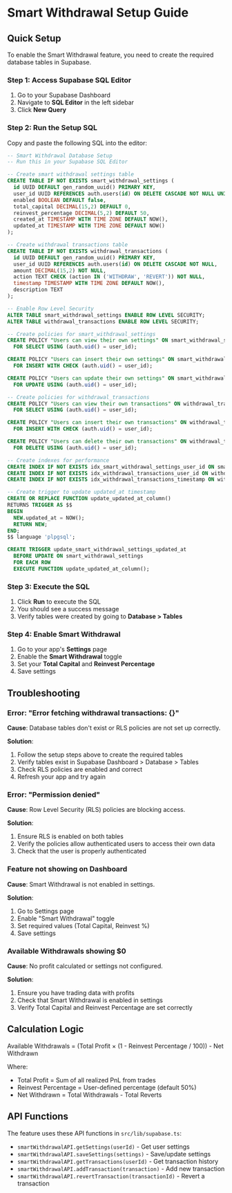 # Smart Withdrawal Setup Guide

## Quick Setup

To enable the Smart Withdrawal feature, you need to create the required database tables in Supabase.

### Step 1: Access Supabase SQL Editor
1. Go to your Supabase Dashboard
2. Navigate to **SQL Editor** in the left sidebar
3. Click **New Query**

### Step 2: Run the Setup SQL
Copy and paste the following SQL into the editor:

```sql
-- Smart Withdrawal Database Setup
-- Run this in your Supabase SQL Editor

-- Create smart withdrawal settings table
CREATE TABLE IF NOT EXISTS smart_withdrawal_settings (
  id UUID DEFAULT gen_random_uuid() PRIMARY KEY,
  user_id UUID REFERENCES auth.users(id) ON DELETE CASCADE NOT NULL UNIQUE,
  enabled BOOLEAN DEFAULT false,
  total_capital DECIMAL(15,2) DEFAULT 0,
  reinvest_percentage DECIMAL(5,2) DEFAULT 50,
  created_at TIMESTAMP WITH TIME ZONE DEFAULT NOW(),
  updated_at TIMESTAMP WITH TIME ZONE DEFAULT NOW()
);

-- Create withdrawal transactions table
CREATE TABLE IF NOT EXISTS withdrawal_transactions (
  id UUID DEFAULT gen_random_uuid() PRIMARY KEY,
  user_id UUID REFERENCES auth.users(id) ON DELETE CASCADE NOT NULL,
  amount DECIMAL(15,2) NOT NULL,
  action TEXT CHECK (action IN ('WITHDRAW', 'REVERT')) NOT NULL,
  timestamp TIMESTAMP WITH TIME ZONE DEFAULT NOW(),
  description TEXT
);

-- Enable Row Level Security
ALTER TABLE smart_withdrawal_settings ENABLE ROW LEVEL SECURITY;
ALTER TABLE withdrawal_transactions ENABLE ROW LEVEL SECURITY;

-- Create policies for smart_withdrawal_settings
CREATE POLICY "Users can view their own settings" ON smart_withdrawal_settings
  FOR SELECT USING (auth.uid() = user_id);

CREATE POLICY "Users can insert their own settings" ON smart_withdrawal_settings
  FOR INSERT WITH CHECK (auth.uid() = user_id);

CREATE POLICY "Users can update their own settings" ON smart_withdrawal_settings
  FOR UPDATE USING (auth.uid() = user_id);

-- Create policies for withdrawal_transactions
CREATE POLICY "Users can view their own transactions" ON withdrawal_transactions
  FOR SELECT USING (auth.uid() = user_id);

CREATE POLICY "Users can insert their own transactions" ON withdrawal_transactions
  FOR INSERT WITH CHECK (auth.uid() = user_id);

CREATE POLICY "Users can delete their own transactions" ON withdrawal_transactions
  FOR DELETE USING (auth.uid() = user_id);

-- Create indexes for performance
CREATE INDEX IF NOT EXISTS idx_smart_withdrawal_settings_user_id ON smart_withdrawal_settings(user_id);
CREATE INDEX IF NOT EXISTS idx_withdrawal_transactions_user_id ON withdrawal_transactions(user_id);
CREATE INDEX IF NOT EXISTS idx_withdrawal_transactions_timestamp ON withdrawal_transactions(timestamp);

-- Create trigger to update updated_at timestamp
CREATE OR REPLACE FUNCTION update_updated_at_column()
RETURNS TRIGGER AS $$
BEGIN
  NEW.updated_at = NOW();
  RETURN NEW;
END;
$$ language 'plpgsql';

CREATE TRIGGER update_smart_withdrawal_settings_updated_at
  BEFORE UPDATE ON smart_withdrawal_settings
  FOR EACH ROW
  EXECUTE FUNCTION update_updated_at_column();
```

### Step 3: Execute the SQL
1. Click **Run** to execute the SQL
2. You should see a success message
3. Verify tables were created by going to **Database > Tables**

### Step 4: Enable Smart Withdrawal
1. Go to your app's **Settings** page
2. Enable the **Smart Withdrawal** toggle
3. Set your **Total Capital** and **Reinvest Percentage**
4. Save settings

## Troubleshooting

### Error: "Error fetching withdrawal transactions: {}"
**Cause**: Database tables don't exist or RLS policies are not set up correctly.

**Solution**:
1. Follow the setup steps above to create the required tables
2. Verify tables exist in Supabase Dashboard > Database > Tables
3. Check RLS policies are enabled and correct
4. Refresh your app and try again

### Error: "Permission denied"
**Cause**: Row Level Security (RLS) policies are blocking access.

**Solution**:
1. Ensure RLS is enabled on both tables
2. Verify the policies allow authenticated users to access their own data
3. Check that the user is properly authenticated

### Feature not showing on Dashboard
**Cause**: Smart Withdrawal is not enabled in settings.

**Solution**:
1. Go to Settings page
2. Enable "Smart Withdrawal" toggle
3. Set required values (Total Capital, Reinvest %)
4. Save settings

### Available Withdrawals showing $0
**Cause**: No profit calculated or settings not configured.

**Solution**:
1. Ensure you have trading data with profits
2. Check that Smart Withdrawal is enabled in settings
3. Verify Total Capital and Reinvest Percentage are set correctly

## Calculation Logic

Available Withdrawals = (Total Profit × (1 - Reinvest Percentage / 100)) - Net Withdrawn

Where:
- Total Profit = Sum of all realized PnL from trades
- Reinvest Percentage = User-defined percentage (default 50%)
- Net Withdrawn = Total Withdrawals - Total Reverts

## API Functions

The feature uses these API functions in `src/lib/supabase.ts`:

- `smartWithdrawalAPI.getSettings(userId)` - Get user settings
- `smartWithdrawalAPI.saveSettings(settings)` - Save/update settings
- `smartWithdrawalAPI.getTransactions(userId)` - Get transaction history
- `smartWithdrawalAPI.addTransaction(transaction)` - Add new transaction
- `smartWithdrawalAPI.revertTransaction(transactionId)` - Revert a transaction 